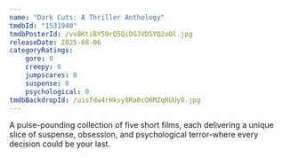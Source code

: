 ```yaml
---
name: "Dark Cuts: A Thriller Anthology"
tmdbId: "1531940"
tmdbPosterId: /vv8KtiBY59rQ5QiDGJVDSYQ2oOl.jpg
releaseDate: 2025-08-06
categoryRatings:
    gore: 0
    creepy: 0
    jumpscares: 0
    suspense: 0
    psychological: 0
tmdbBackdropId: /uisTdw4rHksy8Ra0cO6MZqRUUy9.jpg
---
```

A pulse-pounding collection of five short films, each delivering a unique slice of suspense, obsession, and psychological terror-where every decision could be your last.

